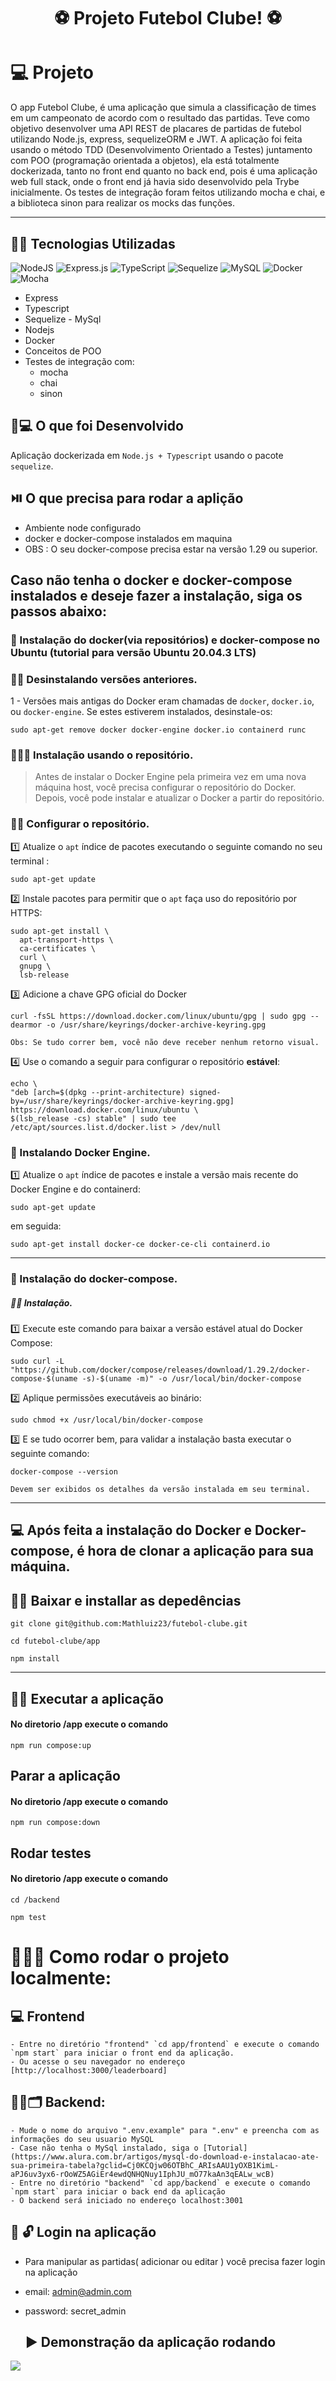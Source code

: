 
<h1 align="center">⚽️ Projeto Futebol Clube! ⚽️</h1>



# :computer: Projeto

O app Futebol Clube, é uma aplicação que simula a classificação de times em um campeonato de acordo com o resultado das partidas. Teve como objetivo desenvolver uma API REST de placares de partidas de futebol utilizando Node.js, express, sequelizeORM e JWT. A aplicação foi feita usando o método TDD (Desenvolvimento Orientado a Testes) juntamento com POO (programação orientada a objetos), ela está totalmente dockerizada, tanto no front end quanto no back end, pois é uma aplicação web full stack, onde o front end já havia sido desenvolvido pela Trybe inicialmente. Os testes de integração foram feitos utilizando mocha e chai, e a biblioteca sinon para realizar os mocks das funções.

---

## :construction_worker_man: Tecnologias Utilizadas
![NodeJS](https://img.shields.io/badge/node.js-6DA55F?style=for-the-badge&logo=node.js&logoColor=white)
![Express.js](https://img.shields.io/badge/express.js-%23404d59.svg?style=for-the-badge&logo=express&logoColor=%2361DAFB)
![TypeScript](https://img.shields.io/badge/typescript-%23007ACC.svg?style=for-the-badge&logo=typescript&logoColor=white)
![Sequelize](https://img.shields.io/badge/Sequelize-52B0E7?style=for-the-badge&logo=Sequelize&logoColor=white)
![MySQL](https://img.shields.io/badge/mysql-%2300f.svg?style=for-the-badge&logo=mysql&logoColor=white)
![Docker](https://img.shields.io/badge/docker-%230db7ed.svg?style=for-the-badge&logo=docker&logoColor=white)
![Mocha](https://img.shields.io/badge/-mocha-%238D6748?style=for-the-badge&logo=mocha&logoColor=white)

* Express
* Typescript
* Sequelize - MySql
* Nodejs
* Docker
* Conceitos de POO
* Testes de integração com:
  - mocha
  - chai
  - sinon

## :man::computer: O que foi Desenvolvido

Aplicação dockerizada em `Node.js + Typescript` usando o pacote `sequelize`.


## :play_or_pause_button: O que precisa para rodar a aplição

 - Ambiente node configurado
 - docker e docker-compose instalados em maquina
 - OBS : O seu docker-compose precisa estar na versão 1.29 ou superior.

## Caso não tenha o docker e docker-compose instalados e deseje fazer a instalação, siga os passos abaixo:

### :whale: Instalação do docker(via repositórios) e docker-compose no Ubuntu (tutorial para versão Ubuntu 20.04.3 LTS)

  ### :construction_worker_man: Desinstalando versões anteriores.
  
  1 - Versões mais antigas do Docker eram chamadas de `docker`, `docker.io`, ou `docker-engine`. Se estes estiverem instalados, desinstale-os:
  
  ```
  sudo apt-get remove docker docker-engine docker.io containerd runc
  ```


### :construction_worker_man::rocket: Instalação usando o repositório.
> Antes de instalar o Docker Engine pela primeira vez em uma nova máquina host, você precisa configurar o repositório do Docker. Depois, você pode instalar e atualizar o Docker a partir do repositório.


  ### :man_technologist: Configurar o repositório.
  
  :one: Atualize o `apt` índice de pacotes executando o seguinte comando no seu terminal :

  ```
  sudo apt-get update
```

  :two: Instale pacotes para permitir que o `apt` faça uso do repositório por HTTPS:
  
  ```
  sudo apt-get install \
    apt-transport-https \
    ca-certificates \
    curl \
    gnupg \
    lsb-release
  ```

  :three: Adicione a chave GPG oficial do Docker

  ```
  curl -fsSL https://download.docker.com/linux/ubuntu/gpg | sudo gpg --dearmor -o /usr/share/keyrings/docker-archive-keyring.gpg
  ```
  ``
  Obs: Se tudo correr bem, você não deve receber nenhum retorno visual.
  ``

  :four: Use o comando a seguir para configurar o repositório **estável**:

  ```
  echo \
  "deb [arch=$(dpkg --print-architecture) signed-by=/usr/share/keyrings/docker-archive-keyring.gpg] https://download.docker.com/linux/ubuntu \
  $(lsb_release -cs) stable" | sudo tee /etc/apt/sources.list.d/docker.list > /dev/null
  ```
  
### :whale: Instalando Docker Engine.
  
  :one: Atualize o `apt` índice de pacotes e instale a versão mais recente do Docker Engine e do containerd:

  ```
  sudo apt-get update
  ```
  em seguida:
  
  ```
  sudo apt-get install docker-ce docker-ce-cli containerd.io
  ```
  ---

### :whale: Instalação do docker-compose.

  ##### :man_technologist: Instalação.

  :one: Execute este comando para baixar a versão estável atual do Docker Compose:

  ```
  sudo curl -L "https://github.com/docker/compose/releases/download/1.29.2/docker-compose-$(uname -s)-$(uname -m)" -o /usr/local/bin/docker-compose
  ```
  :two: Aplique permissões executáveis ao binário:

  ```
  sudo chmod +x /usr/local/bin/docker-compose
  ```
  
  :three: E se tudo ocorrer bem, para validar a instalação basta executar o seguinte comando:
  
  ```
  docker-compose --version
  ```
  `Devem ser exibidos os detalhes da versão instalada em seu terminal.`
  
  ---
  
## :computer: Após feita a instalação do Docker e Docker-compose, é hora de clonar a aplicação para sua máquina.


  ## :man_technologist: Baixar e installar as depedências
   ```
   git clone git@github.com:Mathluiz23/futebol-clube.git
   ```
   
   ```
   cd futebol-clube/app
   ```
   ```
   npm install
   ```
  ---
  ## :man_technologist: Executar a aplicação
  #### No diretorio /app execute o comando
  ```
  npm run compose:up
  ```
  ## Parar a aplicação
  #### No diretorio /app execute o comando
  ```
  npm run compose:down
  ```
  ## Rodar testes
  #### No diretorio /app execute o comando
  ```
  cd /backend
  ```
  ```
  npm test
  ```

# :checkered_flag::man_technologist: Como rodar o projeto localmente:
 
   ## 💻 Frontend
    - Entre no diretório "frontend" `cd app/frontend` e execute o comando `npm start` para iniciar o front end da aplicação.
    - Ou acesse o seu navegador no endereço [http://localhost:3000/leaderboard]

   ## 🧙‍♂️🗂️ Backend:
    - Mude o nome do arquivo ".env.example" para ".env" e preencha com as informações do seu usuario MySQL
    - Case não tenha o MySql instalado, siga o [Tutorial](https://www.alura.com.br/artigos/mysql-do-download-e-instalacao-ate-sua-primeira-tabela?gclid=Cj0KCQjw06OTBhC_ARIsAAU1yOXB1KimL-aPJ6uv3yx6-rOoWZ5AGiEr4ewdQNHQNuy1IphJU_mO77kaAn3qEALw_wcB)
    - Entre no diretório "backend" `cd app/backend` e execute o comando `npm start` para iniciar o back end da aplicação
    - O backend será iniciado no endereço localhost:3001

  
## :door: :unlock: Login na aplicação

- Para manipular as partidas( adicionar ou editar ) você precisa fazer login na aplicação
- email: admin@admin.com
- password: secret_admin

  ## :arrow_forward: Demonstração da aplicação rodando

<img src="./fcApp.gif">




